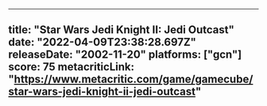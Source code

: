 
---
title: "Star Wars Jedi Knight II: Jedi Outcast"
date: "2022-04-09T23:38:28.697Z"
releaseDate: "2002-11-20"
platforms: ["gcn"]
score: 75
metacriticLink: "https://www.metacritic.com/game/gamecube/star-wars-jedi-knight-ii-jedi-outcast"
---
